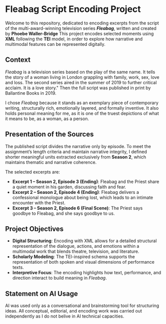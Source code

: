 # Fleabag Script Encoding Project

Welcome to this repository, dedicated to encoding excerpts from the script of the multi-award-winning television series ***Fleabag***, written and created by **Phoebe Waller-Bridge**  This project encodes selected moments using **XML** following the **TEI** model, in order to explore how narrative and multimodal features can be represented digitally.

## Context

*Fleabag* is a television series based on the play of the same name. It tells the story of a woman living in London grappling with family, work,
sex, love and loss. The second series aired in the summer of 2019 to further critical acclaim. It is a love story." Then the full script was published in print by Ballantine Books in 2019.

I chose *Fleabag* because it stands as an exemplary piece of contemporary writing, structurally rich, emotionally layered, and formally inventive. It also holds personal meaning for me, as it is one of the truest depictions of what it means to be, as a woman, as a person.

## Presentation of the Sources

The published script divides the narrative only by episode. To meet the assignment’s length criteria and maintain narrative integrity, I defined shorter meaningful units extracted exclusively from **Season 2**, which maintains thematic and narrative coherence.

The selected excerpts are:

* **Excerpt 1 – Season 2, Episode 3 (Ending)**: Fleabag and the Priest share a quiet moment in his garden, discussing faith and fear.
* **Excerpt 2 – Season 2, Episode 4 (Ending)**: Fleabag delivers a confessional monologue about being lost, which leads to an intimate encounter with the Priest.
* **Excerpt 3 – Season 2, Episode 6 (Final Scene)**: The Priest says goodbye to Fleabag, and she says goodbye to us.

## Project Objectives

* **Digital Structuring**: Encoding with XML allows for a detailed structural representation of the dialogue, actions, and emotions within a multimodal work that blends theatre, television, and literature.
* **Scholarly Modeling**: The TEI-inspired schema supports the representation of both spoken and visual dimensions of performance texts.
* **Interpretive Focus**: The encoding highlights how text, performance, and direction interact to build meaning in *Fleabag*.

## Statement on AI Usage

AI was used only as a conversational and brainstorming tool for structuring ideas. All conceptual, editorial, and encoding work was carried out independently as I do not belive in AI technical capacities.

